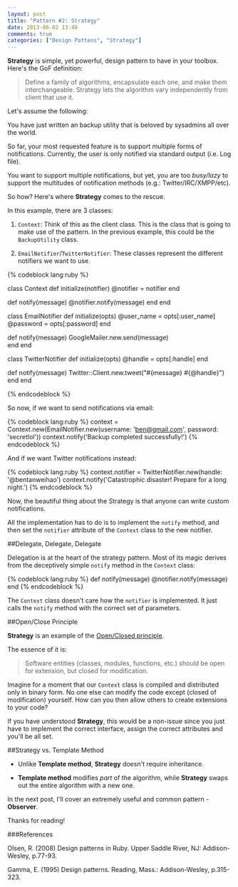 ```yaml
---
layout: post
title: "Pattern #2: Strategy"
date: 2013-06-02 13:48
comments: true
categories: ["Design Pattens", "Strategy"]
---
```


__Strategy__ is simple, yet powerful, design pattern to have in your toolbox. Here's the GoF definition:

> Define a family of algorithms, encapsulate each one, and make them interchangeable. 
> Strategy lets the algorithm vary independently from client that use it.

Let's assume the following:

You have just written an backup utility that is beloved by sysadmins all over the world.

So far, your most requested feature is to support multiple forms of notifications. Currently, the user is only notified via standard output (i.e. Log file).

You want to support multiple notifications, but yet, you are too _busy/lazy_ to support the multitudes of notification methods (e.g.: Twitter/IRC/XMPP/etc).

So how? Here's where __Strategy__ comes to the rescue.

In this example, there are 3 classes:

1. `Context`: Think of this as the client class. This is the class that is going to make use of the pattern. In the previous example, this could be the `BackupUtility` class.

2. `EmailNotifier`/`TwitterNotifier`: These classes represent the different notifiers we want to use.

{% codeblock lang:ruby %}

class Context
  def initialize(notifier)
    @notifier = notifier
  end

  def notify(message)
    @notifier.notify(message)
  end
end

class EmailNotifier
  def initialize(opts)
    @user_name   = opts[:user_name]
    @password    = opts[:password]
  end

  def notify(message)
    GoogleMailer.new.send(message)  
  end
end

class TwitterNotifier
  def initialize(opts)
    @handle = opts[:handle]
  end

  def notify(message)
    Twitter::Client.new.tweet("#{message} #{@handle}")  
  end
end

{% endcodeblock %}

So now, if we want to send notifications via email:

{% codeblock lang:ruby %}
context = Context.new(EmailNotifier.new(username: 'ben@gmail.com', password: 'secretlol'))
context.notify('Backup completed successfully!')
{% endcodeblock %}

And if we want Twitter notifications instead:

{% codeblock lang:ruby %}
context.notifier = TwitterNotifier.new(handle: '@bentanweihao')
context.notify('Catastrophic disaster! Prepare for a long night.')
{% endcodeblock %}

Now, the beautiful thing about the Strategy is that anyone can write custom notifications. 

All the implementation has to do is to implement the `notify` method, and then set the `notifier` attribute of the `Context` class to the new notifier.

##Delegate, Delegate, Delegate

Delegation is at the heart of the strategy pattern. Most of its magic derives from the deceptively simple `notify` method in the `Context` class:

{% codeblock lang:ruby %}
def notify(message)
	@notifier.notify(message)
end
{% endcodeblock %}

The `Context` class doesn't care how the `notifier` is implemented. It just calls the `notify` method with the correct set of parameters.

##Open/Close Principle

__Strategy__ is an example of the [Open/Closed principle](http://en.wikipedia.org/wiki/Open/closed_principle).

The essence of it is:

> Software entities (classes, modules, functions, etc.) should be open for extension, but closed for modification.

Imagine for a moment that our `Context` class is compiled and distributed only in binary form. No one else can modify the code except (closed of modification) yourself. How can you then allow others to create extensions to your code? 

If you have understood __Strategy__, this would be a non-issue since you just have to implement the correct interface, assign the correct attributes and you'll be all set.

##Strategy vs. Template Method

* Unlike __Template method__, __Strategy__ doesn't require inheritance. 

* __Template method__ modifies _part_ of the algorithm, while __Strategy__ swaps out the entire algorithm with a new one.

In the next post, I'll cover an extremely useful and common pattern - __Observer__.

Thanks for reading!

###References

Olsen, R. (2008) Design patterns in Ruby. Upper Saddle River, NJ: Addison-Wesley, p.77-93.

Gamma, E. (1995) Design patterns. Reading, Mass.: Addison-Wesley, p.315-323.


